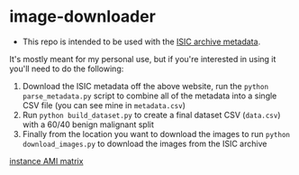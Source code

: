 # image-downloader

* This repo is intended to be used with the [ISIC archive metadata](https://isic-archive.com/). 

It's mostly meant for my personal use, but if you're interested in using it you'll need to do the following:
1. Download the ISIC metadata off the above website, run the `python parse_metadata.py` script to combine all of the metadata into a single CSV file (you can see mine in `metadata.csv`)
2. Run `python build_dataset.py` to create a final dataset CSV (`data.csv`) with a 60/40 benign malignant split
3. Finally from the location you want to download the images to run `python download_images.py` to download the images from the ISIC archive 

[instance AMI matrix](https://aws.amazon.com/amazon-linux-ami/instance-type-matrix/)

